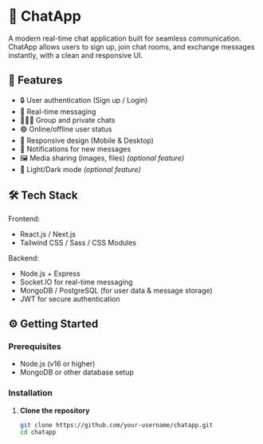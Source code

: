 # 💬 ChatApp

A modern real-time chat application built for seamless communication. ChatApp allows users to sign up, join chat rooms, and exchange messages instantly, with a clean and responsive UI.

## 🚀 Features

- 🔒 User authentication (Sign up / Login)
- 💬 Real-time messaging
- 🧑‍🤝‍🧑 Group and private chats
- 🟢 Online/offline user status
- 📱 Responsive design (Mobile & Desktop)
- 🔔 Notifications for new messages
- 🖼️ Media sharing (images, files) *(optional feature)*
- 🌙 Light/Dark mode *(optional feature)*

## 🛠️ Tech Stack

Frontend:
- React.js / Next.js
- Tailwind CSS / Sass / CSS Modules

Backend:
- Node.js + Express
- Socket.IO for real-time messaging
- MongoDB / PostgreSQL (for user data & message storage)
- JWT for secure authentication

## ⚙️ Getting Started

### Prerequisites

- Node.js (v16 or higher)
- MongoDB or other database setup

### Installation

1. **Clone the repository**
   ```bash
   git clone https://github.com/your-username/chatapp.git
   cd chatapp
